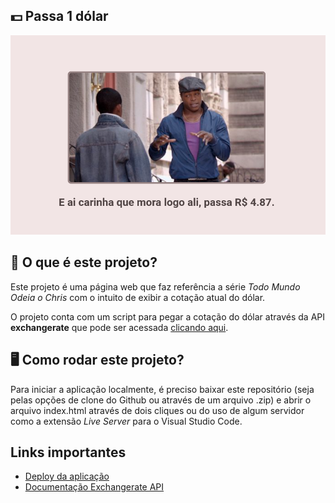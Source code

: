 ## 💵 Passa 1 dólar
<img src="imagens/capa.png" />

## 💭 O que é este projeto?
Este projeto é uma página web que faz referência a série *Todo Mundo Odeia o Chris* com o intuito de exibir a cotação atual do dólar. 

O projeto conta com um script para pegar a cotação do dólar através da API **exchangerate** que pode ser acessada [clicando aqui](https://exchangerate.host/#/docs).

## 🖥️ Como rodar este projeto?
Para iniciar a aplicação localmente, é preciso baixar este repositório (seja pelas opções de clone do Github ou através de um arquivo .zip) e abrir o arquivo index.html através de dois cliques ou do uso de algum servidor como a extensão *Live Server* para o Visual Studio Code.


## Links importantes
* [Deploy da aplicação](https://passa1dolar.lelepg.app/)
* [Documentação Exchangerate API](https://exchangerate.host/#/docs)